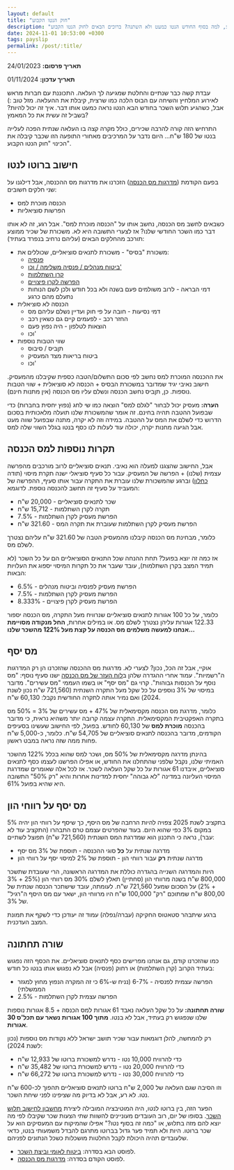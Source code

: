 ```yaml
---
layout: default
title: "חוק הנטו הקבוע"
description: "מזל טוב, קיבלת העלאה בעבודה. אבל רגע, למה בסוף החודש הנטו כמעט ולא השתנה? ברוכים הבאים לחוק הנטו הקבוע"
date: 2024-11-01 10:53:00 +0300
tags: payslip
permalink: /post/:title/
---
```

**תאריך פרסום:** 24/01/2023

**תאריך עדכון:** 01/11/2024

עבדת קשה כבר שנתיים והחלטת שמגיעה לך העלאה. התכוננת עם חברות מראש לאירוע המלחיץ והשיחה עם הבוס הלכה כמו שרצית, קיבלת את ההעלאה. מזל טוב :) אבל, כשהגיע תלוש השכר בחודש הבא הנטו נראה כמעט אותו דבר. איך זה יכול להיות? בשביל זה עשית את כל המאמץ?

התרחיש הזה קורה להרבה שכירים, כולל מקרה קצה בו העלאה שנתית הפכה לעלייה בנטו של 180 ש"ח... היום נדבר על המרכיבים מאחורי התופעה הזו שכבר קיבלה את הכינוי "חוק הנטו הקבוע".

## חישוב ברוטו לנטו
בפעם הקודמת ([מדרגות מס הכנסה](../מדרגות-מס-הכנסה/)) הזכרנו את מדרגות מס ההכנסה, אבל דילגנו על שני חלקים חשובים:
* הכנסה מוכרת למס
* הפרשות סוציאליות

כשבאים לחשב מס הכנסה, נחשב אותו על "הכנסה מוכרת למס". אבל רגע, זה לא אותו דבר כמו השכר החודשי שלנו? אז לצערי התשובה היא לא. משכורת של שכיר ממוצע תורכב מהחלקים הבאים (עליהם נרחיב בנפרד בעתיד):
* משכורת "בסיס" - משכורת לתנאים סוציאליים, שכוללים את:
  * [פנסיה](../על-פנסיה-וזיכוי-המס-החבוי/)
  * [ביטוח מנהלים / פנסיה משלימה / וכו'](../על-פנסיה-וזיכוי-המס-החבוי/)
  * [קרן השתלמות](../קרן-השתלמות/)
  * [הפרשה לקרן פיצויים](../פיצויי-הפיטורים-והמיסוי-הכפול/)
  * דמי הבראה - לרוב משולמים פעם בשנה ולא בכל חודש ולכן לשם הנוחות נתעלם מהם כרגע
* הכנסה לא סוציאלית
  * דמי נסיעות - חובה על פי חוק ועדיין נשלם עליהם מס
  * החזר רכב - לפעמים קיים גם כשאין רכב
  * הוצאות לטלפון - היה נפוץ פעם
  * וכו'
* שווי הטבות נוספות
  * תןביס / סיבוס
  * ביטוח בריאות מצד המעסיק
  * וכו'

את ההכנסה המוכרת למס נחשב לפי סכום התשלום/הטבה כספית שקיבלנו מהמעסיק. חישוב נאיבי יגיד שמדובר במשכורת הבסיס + הכנסה לא סוציאלית + שווי הטבות נוספות. כן, תןביס נחשב הכנסה ונשלם עליו מס הכנסה (אין מתנות חינם).

**הערה:** מעסיק יכול לבחור "לגלם למס" הוצאה כמו שי לחג (נפוץ יחסית בחברות) כדי שבפועל ההטבה תהיה בחינם. זה אומר שהמשכורת שלנו תועלה מלאכותית בסכום הדרוש כדי לשלם את המס על ההטבה. במידה וזה לא יקרה, מתנה שבפועל שווה מעט אבל הגיעה מחנות יקרה, יכולה עוד לעלות לנו כסף בנטו בגלל השווי שלה למס.

## תקרות נוספות למס הכנסה
אבל, החישוב שהצגנו למעלה הוא נאיבי. תנאים סוציאליים לרוב מורכבים מהפרשה עצמית (שלנו) + הפרשה של המעסיק. עבור כל סעיף סוציאלי ישנה תקרת מיסוי (תודה [כחלון](https://www.prisha.co.il/UserFiles/File/pdf/law/law232.pdf)) וברגע שהמשכורת שלנו עוברת את התקרה עבור אותו סעיף, ההפרשה של המעביד על סעיף זה תחשב להכנסה נוספת. לדוגמא:
* שכר לתנאים סוציאליים - 20,000 ש"ח
* תקרה לקרן השתלמות - 15,712 ש"ח
* הפרשת מעסיק לקרן השתלמות - 7.5%
* הפרשת מעסיק לקרן השתלמות שעוברת את תקרה המס - 321.60 ש"ח

כלומר, מבחינת מס הכנסה קיבלנו מהמעסיק הטבה של 321.60 ש"ח עליהם נצטרך לשלם מס.

אז כמה זה יוצא בפועל? תחת ההנחה שכל התנאים הסוציאליים הם על כל השכר (לא תמיד המצב בקרן השתלמות), עובד שעבר את כל תקרות המיסוי יספוג את העלויות הבאות:
* הפרשת מעסיק לפנסיה וביטוח מנהלים - 6.5%
* הפרשת מעסיק לקרן השתלמות - 7.5%
* הפרשת מעסיק לקרן פיצויים - 8.333%

כלומר, על כל 100 אגורות לתנאים סוציאליים שנרוויח מעל התקרה, מס הכנסה יספור 122.33 אגורות עליהן נצטרך לשלם מס. או במילים אחרות, **החל מנקודה מסויימת אנחנו למעשה משלמים מס הכנסה על קצת מעל 122% מהשכר שלנו...**

## מס יסף
אוקיי, אבל זה הכל, נכון? לצערי לא. מדרגות מס ההכנסה שהזכרנו הן רק המדרגות ה"רשמיות". עמוד אחרי ההגדרה שלהן ב[לוח העזר של מס הכנסה](https://www.gov.il/BlobFolder/generalpage/income-tax-monthly-deductions-booklet/he/generalInformation_income-tax-monthly-deductions-booklet_monthly-deductions-booklet-2024.pdf) ישנו סעיף נוסף: "מס נוסף על הכנסות גבוהות". קרוי גם "מס יסף" או בשמו העממי "מס עשירים". מדובר במיסוי של 3% נוספים על כל שקל מעל התקרה השנתית (721,560 ש"ח נכון לשנת 2024) ואם נמיר אותה לתקרה החודשית נקבל: 60,130 ש"ח.

כלומר, מדרגת מס הכנסה מקסימאלית של 47% + מס עשירים של 3% = 50% מס בתקרה האפקטיבית המקסימאלית. התקרה עצמה קרובה יותר משהיא נראית, כי מדובר בהכנסה **מוכרת למס** של 60,130 לחודש. בפועל, לפי החישוב שעשינו בסעיפים הקודמים, מדובר בהכנסה לתנאים סוציאליים של 54,705 ש"ח. כלומר, כ-5,000 ש"ח פחות ממה שזה נראה במבט ראשון.

בהינתן מדרגה מקסימאלית של 50% מס, ושכר למס שהוא בכלל 122% מהשכר האמיתי שלנו, נקבל שלפני שהתחלנו את החודש, או אפילו הפרשנו לעצמו כסף לתנאים סוציאליים, איבדנו 61 אגורות על כל שקל העלאה לשכר. אז לכל אלה שאומרים שמדרגת המיסוי העליונה במדינה "לא גבוהה" יחסית למדינות אחרות והיא "רק 50%" התשובה היא שהיא בפועל 61%.

## מס יסף על רווחי הון
בתקציב לשנת 2025 צפויה להיות הרחבה של מס היסף, כך שיסף על רווחי הון יהיה 5% במקום 3% כפי שהוא היום. בעוד שהפרטים עצמם טרם התבהרו (התקציב עוד לא עבר), נראה כי התכנון הוא שמדרגת המס השנתית (721,560 ש"ח) תפוצל לשתיים:
* מדרגה שנתית על **כל** סוגי ההכנסה - תוספת של 3% מס יסף
* מדרגה שנתית **רק** עבור רווחי הון - תוספת של 2% למיסוי יסף על רווחי הון

היות והמדרגה השנייה בהגדרה כוללת את המדרגה הראשונה, הרי שעובדת שתשכר 800,000 ש"ח בשנה מרווחי הון (סחתיין) תאלץ לשלם 30% מס רווחי הון (25% + 3% + 2%) על הסכום שמעל 721,560 ש"ח. לעומתה, עובד שישתכר הכנסה שנתית של 800,00 ש"ח שמתוכם "רק" 100,000 ש"ח היו מרווחי הון, ישאר עם מס היסף ה"רגיל" של 3%.

ברגע שיתבהר סטאטוס החקיקה (עברה/נפלה) עמוד זה יעודכן כדי לשקף את תמונת המצב העדכנית.

## שורה תחתונה
כמו שהזכרנו קודם, גם אנחנו מפרישים כסף לתנאים סוציאליים. את הכסף הזה נפגוש בעתיד הקרוב (קרן השתלמות) או רחוק (פנסיה) אבל לא נפגוש אותו בנטו כל חודש:
* הפרשה עצמית לפנסיה - 6-7% (נניח ש-6% כי זה המקרה הנפוץ מחוץ למגזר הממשלתי)
* הפרשה עצמית לקרן השתלמות - 2.5%

**שורה תחתונה:** על כל שקל העלאה נאבד 61 אגורות למס הכנסה + 8.5 אגורות נוספות שלנו שנפגוש רק בעתיד, אבל לא בנטו. **מתוך 100 אגורות נשאר עם תכל'ס 30 אגורות**.

רק להמחשה, להלן דוגמאות עבור שכיר תושב ישראל ללא נקודות מס נוספות (נכון לשנת 2024):
* כדי להרוויח 10,000 נטו - נדרש למשכורת ברוטו של 12,933 ש"ח
* כדי להרוויח 20,000 נטו - נדרש למשכורת ברוטו של 35,482 ש"ח
* כדי להרוויח 30,000 נטו - נדרש למשכורת ברוטו של 66,272 ש"ח

וזו הסיבה שגם העלאה של 2,000 ש"ח ברוטו לתנאים סוציאליים תהפוך לכ-600 ש"ח נטו. לא רע, אבל לא בדיוק מה שציפינו לפני שיחת השכר.

הפער הזה, בין ברוטו לנטו, היה המוטיבציה המובילה ליצירת [מחשבון לחישוב תלוש השכר](https://drive.google.com/drive/folders/1JZmJg2pkD97mQ_fJOBcbuyMOiO_fFsCr?usp=sharing). בסופו של יום, רוב העובדים מעוניינים להשוות שתי הצעות שכר שקיבלו לפי מה יוצא להם מזה בתלוש, או "כמה זה בסוף נטו?" אפילו שהמיקוח עם המעסיקים הוא על שכר ברוטו. היות ולא תמיד פער גדול בברוטו מתרגם להבדל משמעותי בנטו, כדאי שלעובדים תהיה היכולת לקבל החלטות מושכלות כשכל הנתונים לפניהם.

* לפוסט הבא בסדרה: [ביטוח לאומי וביצת השכר](../מס-הכנסה-ממאדים-וביטוח-לאומי-מנוגה/).
* לפוסט הקודם בסדרה: [מדרגות מס הכנסה](../מדרגות-מס-הכנסה/).
